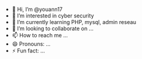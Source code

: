 - 👋 Hi, I’m @youann17
- 👀 I’m interested in cyber security
- 🌱 I’m currently learning PHP, mysql, admin reseau
- 💞️ I’m looking to collaborate on ...
- 📫 How to reach me ...
- 😄 Pronouns: ...
- ⚡ Fun fact: ...

<!---
youann17/youann17 is a ✨ special ✨ repository because its `README.md` (this file) appears on your GitHub profile.
You can click the Preview link to take a look at your changes.
--->
